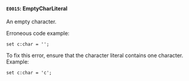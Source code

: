 #### `E0015`: EmptyCharLiteral

An empty character.

Erroneous code example:

```
set c:char = '';
```

To fix this error, ensure that the character literal contains one character. Example:

```
set c:char = 'c';
```